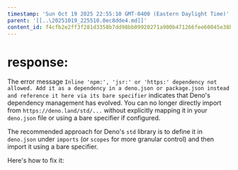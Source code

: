 ```yaml
---
timestamp: 'Sun Oct 19 2025 22:55:10 GMT-0400 (Eastern Daylight Time)'
parent: '[[..\20251019_225510.0ec8dde4.md]]'
content_id: f4cfb2e2ff3f281d3358b7dd98bb09920271a900b471266fee60045e38bb05be
---
```


# response:

The error message `Inline 'npm:', 'jsr:' or 'https:' dependency not allowed. Add it as a dependency in a deno.json or package.json instead and reference it here via its bare specifier` indicates that Deno's dependency management has evolved. You can no longer directly import from `https://deno.land/std/...` without explicitly mapping it in your `deno.json` file or using a bare specifier if configured.

The recommended approach for Deno's `std` library is to define it in `deno.json` under `imports` (or `scopes` for more granular control) and then import it using a bare specifier.

Here's how to fix it:
